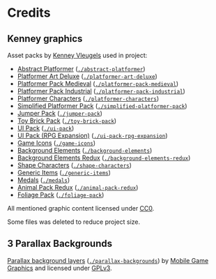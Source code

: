 # Credits

## Kenney graphics

Asset packs by [Kenney Vleugels](www.kenney.nl) used in project:

* [Abstract Platformer](https://kenney.nl/assets/abstract-platformer) ([`./abstract-platformer`](abstract-platformer))
* [Platformer Art Deluxe](https://kenney.nl/assets/platformer-art-deluxe) ([`./platformer-art-deluxe`](platformer-art-deluxe))
* [Platformer Pack Medieval](https://kenney.nl/assets/platformer-pack-medieval) ([`./platformer-pack-medieval`](platformer-pack-medieval))
* [Platformer Pack Industrial](https://kenney.nl/assets/platformer-pack-industrial) ([`./platformer-pack-industrial`](platformer-pack-industrial))
* [Platformer Characters](https://kenney.nl/assets/platformer-characters) ([`./platformer-characters`](platformer-characters))
* [Simplified Platformer Pack](https://kenney.nl/assets/simplified-platformer-pack) ([`./simplified-platformer-pack`](simplified-platformer-pack))
* [Jumper Pack](https://kenney.nl/assets/jumper-pack) ([`./jumper-pack`](jumper-pack))
* [Toy Brick Pack](https://kenney.nl/assets/toy-brick-pack) ([`./toy-brick-pack`](toy-brick-pack))
* [UI Pack](https://kenney.nl/assets/ui-pack) ([`./ui-pack`](ui-pack))
* [UI Pack (RPG Expansion)](https://kenney.nl/assets/ui-pack-rpg-expansion) ([`./ui-pack-rpg-expansion`](ui-pack-rpg-expansion))
* [Game Icons](https://kenney.nl/assets/game-icons) ([`./game-icons`](game-icons))
* [Background Elements](https://kenney.nl/assets/background-elements) ([`./background-elements`](background-elements))
* [Background Elements Redux](https://kenney.nl/assets/background-elements-redux) ([`./background-elements-redux`](background-elements-redux))
* [Shape Characters](https://kenney.nl/assets/shape-characters) ([`./shape-characters`](shape-characters))
* [Generic Items](https://kenney.nl/assets/generic-items) ([`./generic-items`](generic-items))
* [Medals](https://kenney.nl/assets/medals) ([`./medals`](medals))
* [Animal Pack Redux](https://kenney.nl/assets/animal-pack-redux) ([`./animal-pack-redux`](animal-pack-redux))
* [Foliage Pack](https://kenney.nl/assets/foliage-pack) ([`./foliage-pack`](foliage-pack))

All mentioned graphic content licensed under [CC0](https://creativecommons.org/publicdomain/zero/1.0/).

Some files was deleted to reduce project size.

## 3 Parallax Backgrounds

[Parallax background layers](https://opengameart.org/content/3-parallax-backgrounds) ([`./parallax-backgrounds`](./parallax-backgrounds)) by [Mobile Game Graphics](https://opengameart.org/users/mobile-game-graphics) and licensed under [GPLv3](https://www.gnu.org/licenses/gpl-3.0.html).
